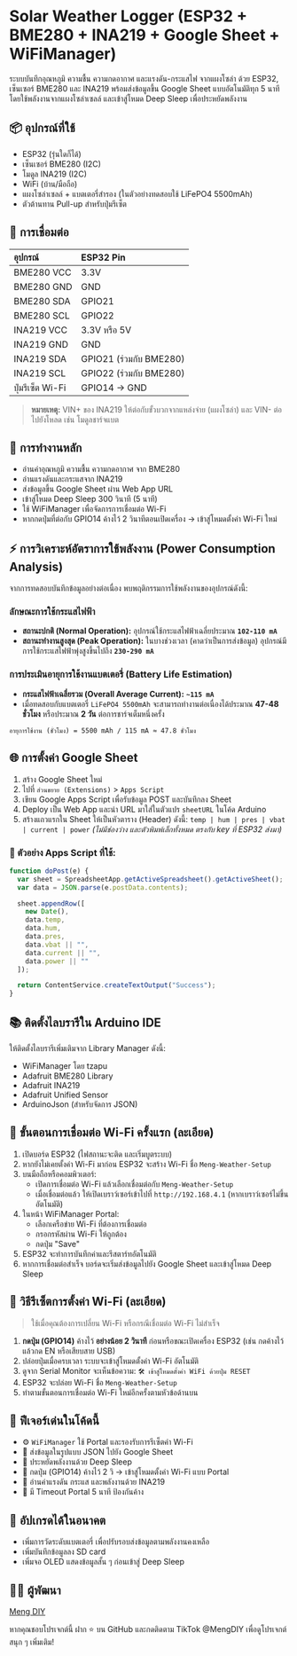 # Solar Weather Logger (ESP32 + BME280 + INA219 + Google Sheet + WiFiManager)

ระบบบันทึกอุณหภูมิ ความชื้น ความกดอากาศ และแรงดัน-กระแสไฟ จากแผงโซล่า ด้วย ESP32, เซ็นเซอร์ BME280 และ INA219 พร้อมส่งข้อมูลขึ้น Google Sheet แบบอัตโนมัติทุก 5 นาที โดยใช้พลังงานจากแผงโซล่าเซลล์ และเข้าสู่โหมด Deep Sleep เพื่อประหยัดพลังงาน

## 📦 อุปกรณ์ที่ใช้

* ESP32 (รุ่นใดก็ได้)
* เซ็นเซอร์ BME280 (I2C)
* โมดูล INA219 (I2C)
* WiFi (บ้าน/มือถือ)
* แผงโซล่าเซลล์ + แบตเตอรี่สำรอง (ในตัวอย่างทดสอบใช้ LiFePO4 5500mAh)
* ตัวต้านทาน Pull-up สำหรับปุ่มรีเซ็ต

## 🔌 การเชื่อมต่อ

| อุปกรณ์ | ESP32 Pin |
| :--- | :--- |
| BME280 VCC | 3.3V |
| BME280 GND | GND |
| BME280 SDA | GPIO21 |
| BME280 SCL | GPIO22 |
| INA219 VCC | 3.3V หรือ 5V |
| INA219 GND | GND |
| INA219 SDA | GPIO21 (ร่วมกับ BME280) |
| INA219 SCL | GPIO22 (ร่วมกับ BME280) |
| ปุ่มรีเซ็ต Wi-Fi | GPIO14 → GND |

> **หมายเหตุ:** VIN+ ของ INA219 ให้ต่อกับขั้วบวกจากแหล่งจ่าย (แผงโซล่า) และ VIN- ต่อไปยังโหลด เช่น โมดูลชาร์จแบต

## 🔁 การทำงานหลัก

* อ่านค่าอุณหภูมิ ความชื้น ความกดอากาศ จาก BME280
* อ่านแรงดันและกระแสจาก INA219
* ส่งข้อมูลขึ้น Google Sheet ผ่าน Web App URL
* เข้าสู่โหมด Deep Sleep 300 วินาที (5 นาที)
* ใช้ WiFiManager เพื่อจัดการการเชื่อมต่อ Wi-Fi
* หากกดปุ่มที่ต่อกับ GPIO14 ค้างไว้ 2 วินาทีตอนเปิดเครื่อง → เข้าสู่โหมดตั้งค่า Wi-Fi ใหม่

## ⚡️ การวิเคราะห์อัตราการใช้พลังงาน (Power Consumption Analysis)

จากการทดสอบบันทึกข้อมูลอย่างต่อเนื่อง พบพฤติกรรมการใช้พลังงานของอุปกรณ์ดังนี้:

### ลักษณะการใช้กระแสไฟฟ้า

* **สถานะปกติ (Normal Operation):** อุปกรณ์ใช้กระแสไฟฟ้าเฉลี่ยประมาณ **`102-110 mA`**
* **สถานะทำงานสูงสุด (Peak Operation):** ในบางช่วงเวลา (คาดว่าเป็นการส่งข้อมูล) อุปกรณ์มีการใช้กระแสไฟฟ้าพุ่งสูงขึ้นไปถึง **`230-290 mA`**

### การประเมินอายุการใช้งานแบตเตอรี่ (Battery Life Estimation)

* **กระแสไฟฟ้าเฉลี่ยรวม (Overall Average Current):** **`~115 mA`**
* เมื่อทดสอบกับแบตเตอรี่ `LiFePO4 5500mAh` จะสามารถทำงานต่อเนื่องได้ประมาณ **47-48 ชั่วโมง** หรือประมาณ **2 วัน** ต่อการชาร์จเต็มหนึ่งครั้ง

```
อายุการใช้งาน (ชั่วโมง) = 5500 mAh / 115 mA ≈ 47.8 ชั่วโมง
```

## 🌐 การตั้งค่า Google Sheet

1.  สร้าง Google Sheet ใหม่
2.  ไปที่ `ส่วนขยาย (Extensions)` > `Apps Script`
3.  เขียน Google Apps Script เพื่อรับข้อมูล POST และบันทึกลง Sheet
4.  Deploy เป็น Web App และนำ URL มาใส่ในตัวแปร `sheetURL` ในโค้ด Arduino
5.  สร้างแถวแรกใน Sheet ให้เป็นหัวตาราง (Header) ดังนี้:
    `temp | hum | pres | vbat | current | power`
    *(ไม่มีช่องว่าง และตัวพิมพ์เล็กทั้งหมด ตรงกับ key ที่ ESP32 ส่งมา)*

### 🧠 ตัวอย่าง Apps Script ที่ใช้:

```javascript
function doPost(e) {
  var sheet = SpreadsheetApp.getActiveSpreadsheet().getActiveSheet();
  var data = JSON.parse(e.postData.contents);

  sheet.appendRow([
    new Date(),
    data.temp,
    data.hum,
    data.pres,
    data.vbat || "",
    data.current || "",
    data.power || ""
  ]);

  return ContentService.createTextOutput("Success");
}
```

## 📚 ติดตั้งไลบรารีใน Arduino IDE

ให้ติดตั้งไลบรารีเพิ่มเติมจาก Library Manager ดังนี้:

* WiFiManager โดย tzapu
* Adafruit BME280 Library
* Adafruit INA219
* Adafruit Unified Sensor
* ArduinoJson (สำหรับจัดการ JSON)

## 📲 ขั้นตอนการเชื่อมต่อ Wi-Fi ครั้งแรก (ละเอียด)

1.  เปิดบอร์ด ESP32 (ไฟสถานะจะติด และเริ่มบูตระบบ)
2.  หากยังไม่เคยตั้งค่า Wi-Fi มาก่อน ESP32 จะสร้าง Wi-Fi ชื่อ `Meng-Weather-Setup`
3.  บนมือถือหรือคอมพิวเตอร์:
    * เปิดการเชื่อมต่อ Wi-Fi แล้วเลือกเชื่อมต่อกับ `Meng-Weather-Setup`
    * เมื่อเชื่อมต่อแล้ว ให้เปิดเบราว์เซอร์เข้าไปที่ `http://192.168.4.1` (หากเบราว์เซอร์ไม่ขึ้นอัตโนมัติ)
4.  ในหน้า WiFiManager Portal:
    * เลือกเครือข่าย Wi-Fi ที่ต้องการเชื่อมต่อ
    * กรอกรหัสผ่าน Wi-Fi ให้ถูกต้อง
    * กดปุ่ม "Save"
5.  ESP32 จะทำการบันทึกค่าและรีสตาร์ทอัตโนมัติ
6.  หากการเชื่อมต่อสำเร็จ บอร์ดจะเริ่มส่งข้อมูลไปยัง Google Sheet และเข้าสู่โหมด Deep Sleep

## 🔁 วิธีรีเซ็ตการตั้งค่า Wi-Fi (ละเอียด)

> ใช้เมื่อคุณต้องการเปลี่ยน Wi-Fi หรือกรณีเชื่อมต่อ Wi-Fi ไม่สำเร็จ

1.  **กดปุ่ม (GPIO14)** ค้างไว้ **อย่างน้อย 2 วินาที** ก่อนหรือขณะเปิดเครื่อง ESP32 (เช่น กดค้างไว้แล้วกด EN หรือเสียบสาย USB)
2.  ปล่อยปุ่มเมื่อครบเวลา ระบบจะเข้าสู่โหมดตั้งค่า Wi-Fi อัตโนมัติ
3.  ดูจาก Serial Monitor จะเห็นข้อความ: `🛠 เข้าสู่โหมดตั้งค่า WiFi ด้วยปุ่ม RESET`
4.  ESP32 จะปล่อย Wi-Fi ชื่อ `Meng-Weather-Setup`
5.  ทำตามขั้นตอนการเชื่อมต่อ Wi-Fi ใหม่อีกครั้งตามหัวข้อด้านบน

## 🔧 ฟีเจอร์เด่นในโค้ดนี้

* ⚙️ `WiFiManager` ใช้ Portal และรองรับการรีเซ็ตค่า Wi-Fi
* 💾 ส่งข้อมูลในรูปแบบ JSON ไปยัง Google Sheet
* 🔋 ประหยัดพลังงานด้วย Deep Sleep
* 📶 กดปุ่ม (GPIO14) ค้างไว้ 2 วิ → เข้าสู่โหมดตั้งค่า Wi-Fi แบบ Portal
* 📏 อ่านค่าแรงดัน กระแส และพลังงานด้วย INA219
* 🔐 มี Timeout Portal 5 นาที ป้องกันค้าง

## 📎 อัปเกรดได้ในอนาคต

* เพิ่มการวัดระดับแบตเตอรี่ เพื่อปรับรอบส่งข้อมูลตามพลังงานคงเหลือ
* เพิ่มบันทึกข้อมูลลง SD card
* เพิ่มจอ OLED แสดงข้อมูลสั้น ๆ ก่อนเข้าสู่ Deep Sleep

## 👨‍💻 ผู้พัฒนา

[Meng DIY](https://github.com/mengdiy)

หากคุณชอบโปรเจกต์นี้ ฝาก ⭐ บน GitHub และกดติดตาม TikTok @MengDIY เพื่อดูโปรเจกต์สนุก ๆ เพิ่มเติม!
